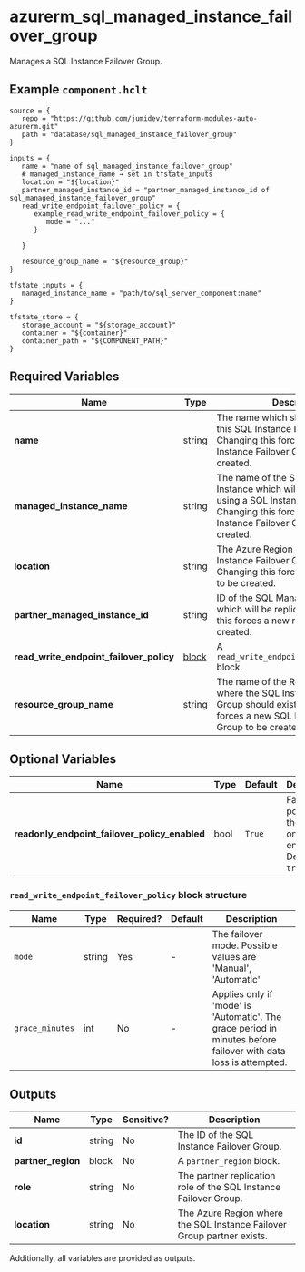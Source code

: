 # azurerm_sql_managed_instance_failover_group

Manages a SQL Instance Failover Group.

## Example `component.hclt`

```hcl
source = {
   repo = "https://github.com/jumidev/terraform-modules-auto-azurerm.git" 
   path = "database/sql_managed_instance_failover_group" 
}

inputs = {
   name = "name of sql_managed_instance_failover_group" 
   # managed_instance_name → set in tfstate_inputs
   location = "${location}" 
   partner_managed_instance_id = "partner_managed_instance_id of sql_managed_instance_failover_group" 
   read_write_endpoint_failover_policy = {
      example_read_write_endpoint_failover_policy = {
         mode = "..."   
      }
  
   }
 
   resource_group_name = "${resource_group}" 
}

tfstate_inputs = {
   managed_instance_name = "path/to/sql_server_component:name" 
}

tfstate_store = {
   storage_account = "${storage_account}" 
   container = "${container}" 
   container_path = "${COMPONENT_PATH}" 
}

```

## Required Variables

| Name | Type |  Description |
| ---- | --------- |  ----------- |
| **name** | string |  The name which should be used for this SQL Instance Failover Group. Changing this forces a new SQL Instance Failover Group to be created. | 
| **managed_instance_name** | string |  The name of the SQL Managed Instance which will be replicated using a SQL Instance Failover Group. Changing this forces a new SQL Instance Failover Group to be created. | 
| **location** | string |  The Azure Region where the SQL Instance Failover Group exists. Changing this forces a new resource to be created. | 
| **partner_managed_instance_id** | string |  ID of the SQL Managed Instance which will be replicated to. Changing this forces a new resource to be created. | 
| **read_write_endpoint_failover_policy** | [block](#read_write_endpoint_failover_policy-block-structure) |  A `read_write_endpoint_failover_policy` block. | 
| **resource_group_name** | string |  The name of the Resource Group where the SQL Instance Failover Group should exist. Changing this forces a new SQL Instance Failover Group to be created. | 

## Optional Variables

| Name | Type |  Default  |  Description |
| ---- | --------- |  ----------- | ----------- |
| **readonly_endpoint_failover_policy_enabled** | bool |  `True`  |  Failover policy for the read-only endpoint. Defaults to `true`. | 

### `read_write_endpoint_failover_policy` block structure

| Name | Type | Required? | Default | Description |
| ---- | ---- | --------- | ------- | ----------- |
| `mode` | string | Yes | - | The failover mode. Possible values are 'Manual', 'Automatic' |
| `grace_minutes` | int | No | - | Applies only if 'mode' is 'Automatic'. The grace period in minutes before failover with data loss is attempted. |



## Outputs

| Name | Type | Sensitive? | Description |
| ---- | ---- | --------- | --------- |
| **id** | string | No  | The ID of the SQL Instance Failover Group. | 
| **partner_region** | block | No  | A `partner_region` block. | 
| **role** | string | No  | The partner replication role of the SQL Instance Failover Group. | 
| **location** | string | No  | The Azure Region where the SQL Instance Failover Group partner exists. | 

Additionally, all variables are provided as outputs.
